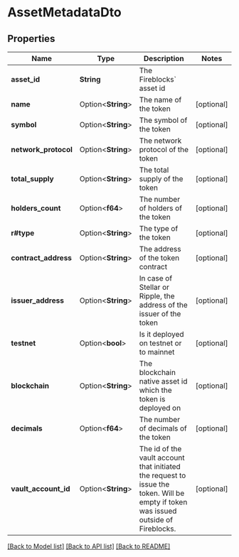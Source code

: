 # AssetMetadataDto

## Properties

Name | Type | Description | Notes
------------ | ------------- | ------------- | -------------
**asset_id** | **String** | The Fireblocks` asset id | 
**name** | Option<**String**> | The name of the token | [optional]
**symbol** | Option<**String**> | The symbol of the token | [optional]
**network_protocol** | Option<**String**> | The network protocol of the token | [optional]
**total_supply** | Option<**String**> | The total supply of the token | [optional]
**holders_count** | Option<**f64**> | The number of holders of the token | [optional]
**r#type** | Option<**String**> | The type of the token | [optional]
**contract_address** | Option<**String**> | The address of the token contract | [optional]
**issuer_address** | Option<**String**> | In case of Stellar or Ripple, the address of the issuer of the token | [optional]
**testnet** | Option<**bool**> | Is it deployed on testnet or to mainnet | [optional]
**blockchain** | Option<**String**> | The blockchain native asset id which the token is deployed on | [optional]
**decimals** | Option<**f64**> | The number of decimals of the token | [optional]
**vault_account_id** | Option<**String**> | The id of the vault account that initiated the request to issue the token. Will be empty if token was issued outside of Fireblocks. | [optional]

[[Back to Model list]](../README.md#documentation-for-models) [[Back to API list]](../README.md#documentation-for-api-endpoints) [[Back to README]](../README.md)


